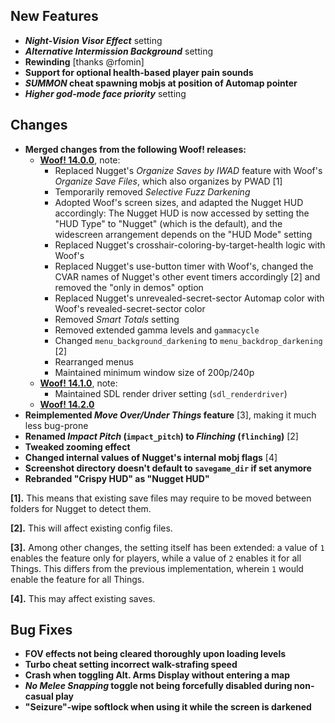 ## New Features

- **_Night-Vision Visor Effect_** setting
- **_Alternative Intermission Background_** setting
- **Rewinding** [thanks @rfomin]
- **Support for optional health-based player pain sounds**
- **_SUMMON_ cheat spawning mobjs at position of Automap pointer**
- **_Higher god-mode face priority_** setting

## Changes

- **Merged changes from the following Woof! releases:**
  - **[Woof! 14.0.0](https://github.com/fabiangreffrath/woof/releases/tag/woof_14.0.0)**, note:
    - Replaced Nugget's _Organize Saves by IWAD_ feature with Woof's _Organize Save Files_, which also organizes by PWAD [1]
    - Temporarily removed _Selective Fuzz Darkening_
    - Adopted Woof's screen sizes, and adapted the Nugget HUD accordingly:
      The Nugget HUD is now accessed by setting the "HUD Type" to "Nugget" (which is the default),
      and the widescreen arrangement depends on the "HUD Mode" setting
    - Replaced Nugget's crosshair-coloring-by-target-health logic with Woof's
    - Replaced Nugget's use-button timer with Woof's, changed the CVAR names of Nugget's other event timers accordingly [2]
      and removed the "only in demos" option
    - Replaced Nugget's unrevealed-secret-sector Automap color with Woof's revealed-secret-sector color
    - Removed _Smart Totals_ setting
    - Removed extended gamma levels and `gammacycle`
    - Changed `menu_background_darkening` to `menu_backdrop_darkening` [2]
    - Rearranged menus
    - Maintained minimum window size of 200p/240p
  - **[Woof! 14.1.0](https://github.com/fabiangreffrath/woof/releases/tag/woof_14.1.0)**, note:
    - Maintained SDL render driver setting (`sdl_renderdriver`)
  - **[Woof! 14.2.0](https://github.com/fabiangreffrath/woof/releases/tag/woof_14.2.0)**
- **Reimplemented _Move Over/Under Things_ feature** [3], making it much less bug-prone
- **Renamed _Impact Pitch_ (`impact_pitch`) to _Flinching_ (`flinching`)** [2]
- **Tweaked zooming effect**
- **Changed internal values of Nugget's internal mobj flags** [4]
- **Screenshot directory doesn't default to `savegame_dir` if set anymore**
- **Rebranded "Crispy HUD" as "Nugget HUD"**

**[1]\.** This means that existing save files may require to be moved between folders for Nugget to detect them.

**[2]\.** This will affect existing config files.

**[3]\.** Among other changes, the setting itself has been extended: a value of `1` enables the feature only for players,
while a value of `2` enables it for all Things. This differs from the previous implementation, wherein `1` would enable
the feature for all Things.

**[4]\.** This may affect existing saves.

## Bug Fixes

- **FOV effects not being cleared thoroughly upon loading levels**
- **Turbo cheat setting incorrect walk-strafing speed**
- **Crash when toggling Alt. Arms Display without entering a map**
- **_No Melee Snapping_ toggle not being forcefully disabled during non-casual play**
- **"Seizure"-wipe softlock when using it while the screen is darkened**
